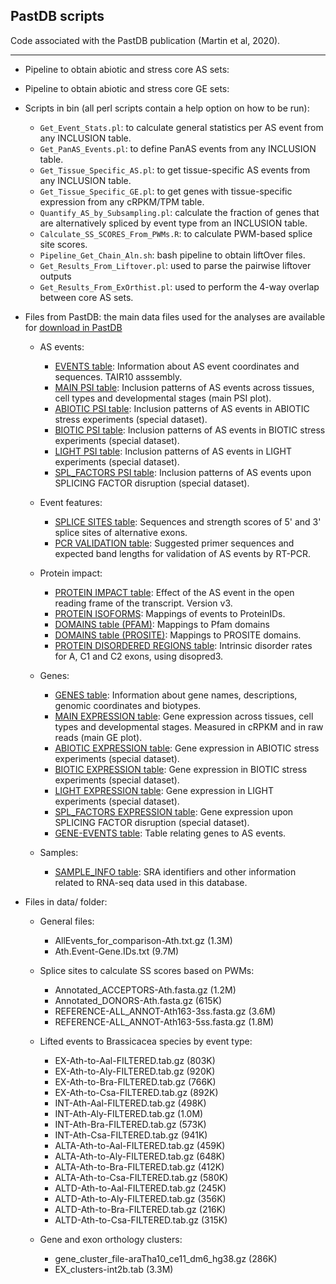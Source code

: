 ## PastDB scripts

Code associated with the PastDB publication (Martin et al, 2020).

------

* Pipeline to obtain abiotic and stress core AS sets:


* Pipeline to obtain abiotic and stress core GE sets:

  
* Scripts in bin (all perl scripts contain a help option on how to be run):

  - `Get_Event_Stats.pl`: to calculate general statistics per AS event from any INCLUSION table.
  - `Get_PanAS_Events.pl`: to define PanAS events from any INCLUSION table.
  - `Get_Tissue_Specific_AS.pl`: to get tissue-specific AS events from any INCLUSION table.
  - `Get_Tissue_Specific_GE.pl`: to get genes with tissue-specific expression from any cRPKM/TPM table.
  - `Quantify_AS_by_Subsampling.pl`: calculate the fraction of genes that are alternatively spliced by event type from an INCLUSION table.
  - `Calculate_SS_SCORES_From_PWMs.R`: to calculate PWM-based splice site scores.
  - `Pipeline_Get_Chain_Aln.sh`: bash pipeline to obtain liftOver files.
  - `Get_Results_From_Liftover.pl`: used to parse the pairwise liftover outputs
  - `Get_Results_From_ExOrthist.pl`: used to perform the 4-way overlap between core AS sets.


* Files from PastDB: the main data files used for the analyses are available for [download in PastDB](http://pastdb.crg.eu/wiki/Downloads)

  - AS events:
    - [EVENTS table](http://vastdb.crg.eu/downloads/araTha10/EVENT_INFO-araTha10.tab.gz): Information about AS event coordinates and sequences. TAIR10 asssembly.
    - [MAIN PSI table](http://vastdb.crg.eu/downloads/araTha10/PSI_TABLE-araTha10.tab.gz): Inclusion patterns of AS events across tissues, cell types and developmental stages (main PSI plot).
    - [ABIOTIC PSI table](http://vastdb.crg.eu/downloads/araTha10/PSI_TABLE-araTha10-40-ABIOTIC-v251.tab.gz): Inclusion patterns of AS events in ABIOTIC stress experiments (special dataset).
    - [BIOTIC PSI table](http://vastdb.crg.eu/downloads/araTha10/PSI_TABLE-araTha10-18-BIOTIC-v251.tab.gz): Inclusion patterns of AS events in BIOTIC stress experiments (special dataset).
    - [LIGHT PSI table](http://vastdb.crg.eu/downloads/araTha10/PSI_TABLE-araTha10-21-LIGHT-v251.tab.gz): Inclusion patterns of AS events in LIGHT experiments (special dataset).
    - [SPL_FACTORS PSI table](http://vastdb.crg.eu/downloads/araTha10/PSI_TABLE-araTha10-33-SPL_FACTORS-v251.tab.gz): Inclusion patterns of AS events upon SPLICING FACTOR disruption (special dataset).
    
  - Event features:
    - [SPLICE SITES table](http://vastdb.crg.eu/downloads/araTha10/SPLICE_SITE_SCORES-araTha10.tab.gz): Sequences and strength scores of 5' and 3' splice sites of alternative exons.
    - [PCR VALIDATION table](http://vastdb.crg.eu/downloads/araTha10/PCR_PRIMERS-araTha10.tab.gz): Suggested primer sequences and expected band lengths for validation of AS events by RT-PCR.
    
  - Protein impact:
    - [PROTEIN IMPACT table](http://vastdb.crg.eu/downloads/araTha10/PROT_IMPACT-araTha10-v3.tab.gz): Effect of the AS event in the open reading frame of the transcript. Version v3.
    - [PROTEIN ISOFORMS](http://vastdb.crg.eu/downloads/araTha10/PROT_ISOFORMS-araTha10.tab.gz): Mappings of events to ProteinIDs.
    - [DOMAINS table (PFAM)](http://vastdb.crg.eu/downloads/araTha10/PROT_PFAM-araTha10.tab.gz): Mappings to Pfam domains
    - [DOMAINS table (PROSITE)](http://vastdb.crg.eu/downloads/araTha10/PROT_PROSITE-araTha10.tab.gz): Mappings to PROSITE domains.
    - [PROTEIN DISORDERED REGIONS table](http://vastdb.crg.eu/downloads/araTha10/PROT_DISORDER-araTha10.tab.gz): Intrinsic disorder rates for A, C1 and C2 exons, using disopred3.
    
  - Genes:
    - [GENES table](http://vastdb.crg.eu/downloads/araTha10/GENE_INFO-araTha10.tab.gz): Information about gene names, descriptions, genomic coordinates and biotypes.
    - [MAIN EXPRESSION table](http://vastdb.crg.eu/downloads/araTha10/EXPRESSION_TABLE-araTha10.tab.gz): Gene expression across tissues, cell types and developmental stages. Measured in cRPKM and in raw reads (main GE plot).
    - [ABIOTIC EXPRESSION table](http://vastdb.crg.eu/downloads/araTha10/cRPKM-araTha10-40-ABIOTIC-NORM.tab.gz): Gene expression in ABIOTIC stress experiments (special dataset).
    - [BIOTIC EXPRESSION table](http://vastdb.crg.eu/downloads/araTha10/cRPKM-araTha10-18-BIOTIC-NORM.tab.gz): Gene expression in BIOTIC stress experiments (special dataset).
    - [LIGHT EXPRESSION table](http://vastdb.crg.eu/downloads/araTha10/cRPKM-araTha10-21-LIGHT-NORM.tab.gz): Gene expression in LIGHT experiments (special dataset).
    - [SPL_FACTORS EXPRESSION table](http://vastdb.crg.eu/downloads/araTha10/cRPKM-araTha10-33-SPL_FACTORS-NORM.tab.gz): Gene expression upon SPLICING FACTOR disruption (special dataset).
    - [GENE-EVENTS table](http://vastdb.crg.eu/downloads/araTha10/EVENTID_to_GENEID-araTha10.tab.gz): Table relating genes to AS events.

  - Samples:
    - [SAMPLE_INFO table](http://vastdb.crg.eu/downloads/araTha10/SAMPLE_INFO-araTha10.tab.gz): SRA identifiers and other information related to RNA-seq data used in this database.
  


* Files in data/ folder:

  - General files:
    - AllEvents_for_comparison-Ath.txt.gz (1.3M)
    - Ath.Event-Gene.IDs.txt (9.7M)

  - Splice sites to calculate SS scores based on PWMs:
    - Annotated_ACCEPTORS-Ath.fasta.gz (1.2M)
    - Annotated_DONORS-Ath.fasta.gz (615K)
    - REFERENCE-ALL_ANNOT-Ath163-3ss.fasta.gz (3.6M)
    - REFERENCE-ALL_ANNOT-Ath163-5ss.fasta.gz (1.8M)
  
  - Lifted events to Brassicacea species by event type:
    - EX-Ath-to-Aal-FILTERED.tab.gz (803K)
    - EX-Ath-to-Aly-FILTERED.tab.gz (920K)
    - EX-Ath-to-Bra-FILTERED.tab.gz (766K)
    - EX-Ath-to-Csa-FILTERED.tab.gz (892K)
    - INT-Ath-Aal-FILTERED.tab.gz (498K)
    - INT-Ath-Aly-FILTERED.tab.gz (1.0M)
    - INT-Ath-Bra-FILTERED.tab.gz (573K)
    - INT-Ath-Csa-FILTERED.tab.gz (941K)
    - ALTA-Ath-to-Aal-FILTERED.tab.gz (459K)
    - ALTA-Ath-to-Aly-FILTERED.tab.gz (648K)
    - ALTA-Ath-to-Bra-FILTERED.tab.gz (412K)
    - ALTA-Ath-to-Csa-FILTERED.tab.gz (580K)
    - ALTD-Ath-to-Aal-FILTERED.tab.gz (245K)
    - ALTD-Ath-to-Aly-FILTERED.tab.gz (356K)
    - ALTD-Ath-to-Bra-FILTERED.tab.gz (216K)
    - ALTD-Ath-to-Csa-FILTERED.tab.gz (315K)

  - Gene and exon orthology clusters:
    - gene_cluster_file-araTha10_ce11_dm6_hg38.gz (286K)
    - EX_clusters-int2b.tab (3.3M)



